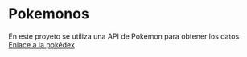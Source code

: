 # Pokemonos
En este proyeto se utiliza una API de Pokémon para obtener los datos
[Enlace a la pokédex](https://pokedecs.netlify.app/)
